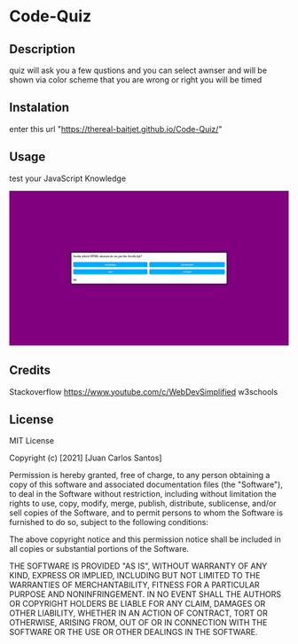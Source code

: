 # Code-Quiz

## Description
quiz will ask you a few qustions and you can select awnser and 
will be shown via color scheme that you are wrong or right 
you will be timed

## Instalation
enter this url "https://thereal-baitjet.github.io/Code-Quiz/"

## Usage 
test your JavaScript Knowledge

![screen shot](https://github.com/thereal-baitjet/Code-Quiz/blob/main/Assets/2021-03-06-18-57-thereal-baitjet.github.io%20(1).png)

## Credits
Stackoverflow
https://www.youtube.com/c/WebDevSimplified
w3schools

## License

MIT License

Copyright (c) [2021] [Juan Carlos Santos]

Permission is hereby granted, free of charge, to any person obtaining a copy
of this software and associated documentation files (the "Software"), to deal
in the Software without restriction, including without limitation the rights
to use, copy, modify, merge, publish, distribute, sublicense, and/or sell
copies of the Software, and to permit persons to whom the Software is
furnished to do so, subject to the following conditions:

The above copyright notice and this permission notice shall be included in all
copies or substantial portions of the Software.

THE SOFTWARE IS PROVIDED "AS IS", WITHOUT WARRANTY OF ANY KIND, EXPRESS OR
IMPLIED, INCLUDING BUT NOT LIMITED TO THE WARRANTIES OF MERCHANTABILITY,
FITNESS FOR A PARTICULAR PURPOSE AND NONINFRINGEMENT. IN NO EVENT SHALL THE
AUTHORS OR COPYRIGHT HOLDERS BE LIABLE FOR ANY CLAIM, DAMAGES OR OTHER
LIABILITY, WHETHER IN AN ACTION OF CONTRACT, TORT OR OTHERWISE, ARISING FROM,
OUT OF OR IN CONNECTION WITH THE SOFTWARE OR THE USE OR OTHER DEALINGS IN THE
SOFTWARE.


